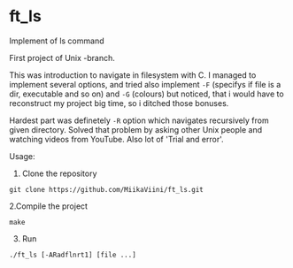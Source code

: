 # ft_ls
Implement of ls command

First project of Unix -branch.

This was introduction to navigate in filesystem with C.
I managed to implement several options, and tried also
implement `-F` (specifys if file is a dir, executable and so on) and `-G` (colours)
but noticed, that i would have to reconstruct my project big time,
so i ditched those bonuses.

Hardest part was definetely `-R` option which navigates recursively from given directory.
Solved that problem by asking other Unix people and watching videos from YouTube.
Also lot of 'Trial and error'.

Usage:
1. Clone the repository
```
git clone https://github.com/MiikaViini/ft_ls.git
```
2.Compile the project
```
make
```
3. Run
```
./ft_ls [-ARadflnrt1] [file ...]
```
